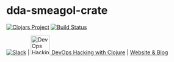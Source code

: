 # dda-smeagol-crate
[![Clojars Project](https://img.shields.io/clojars/v/dda/dda-smeagol-crate.svg)](https://clojars.org/dda/dda-smeagol-crate)
[![Build Status](https://travis-ci.org/DomainDrivenArchitecture/dda-smeagol-crate.svg?branch=master)](https://travis-ci.org/DomainDrivenArchitecture/dda-smeagol-crate)

[![Slack](https://img.shields.io/badge/chat-clojurians-green.svg?style=flat)](https://clojurians.slack.com/messages/#dda-pallet/) | [<img src="https://domaindrivenarchitecture.org/img/meetup.svg" width=50 alt="DevOps Hacking with Clojure Meetup"> DevOps Hacking with Clojure](https://www.meetup.com/de-DE/preview/dda-pallet-DevOps-Hacking-with-Clojure) | [Website & Blog](https://domaindrivenarchitecture.org)
